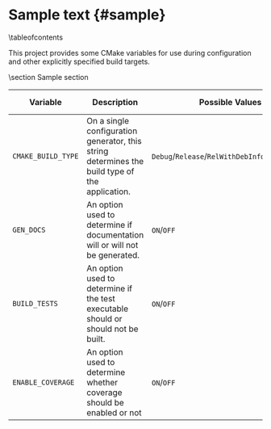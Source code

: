 # Sample text {#sample}

\tableofcontents

This project provides some CMake variables for use during configuration and other explicitly specified build targets.

\section  Sample section

| Variable           | Description                                                                                    | Possible Values                                 | Default Value |
|--------------------|------------------------------------------------------------------------------------------------|-------------------------------------------------|---------------|
| `CMAKE_BUILD_TYPE` | On a single configuration generator, this string determines the build type of the application. | `Debug`/`Release`/`RelWithDebInfo`/`MinSizeRel` | `Release`     |
| `GEN_DOCS`         | An option used to determine if documentation will or will not be generated.                    | `ON`/`OFF`                                      | `ON`         |
| `BUILD_TESTS`      | An option used to determine if the test executable should or should not be built.              | `ON`/`OFF`                                      | `OFF`         |
| `ENABLE_COVERAGE`      | An option used to determine whether coverage should be enabled or not              | `ON`/`OFF`                                      | `OFF`         |

